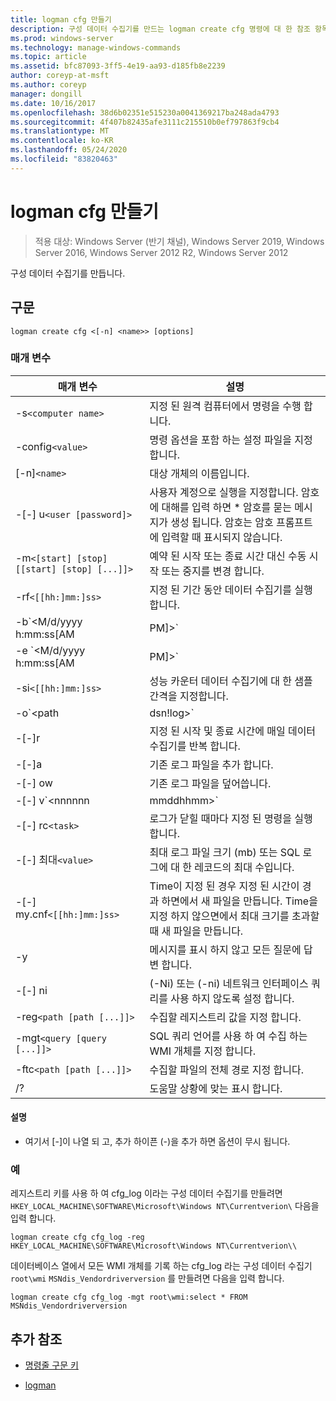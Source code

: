 ```yaml
---
title: logman cfg 만들기
description: 구성 데이터 수집기를 만드는 logman create cfg 명령에 대 한 참조 항목입니다.
ms.prod: windows-server
ms.technology: manage-windows-commands
ms.topic: article
ms.assetid: bfc87093-3ff5-4e19-aa93-d185fb8e2239
author: coreyp-at-msft
ms.author: coreyp
manager: dongill
ms.date: 10/16/2017
ms.openlocfilehash: 38d6b02351e515230a0041369217ba248ada4793
ms.sourcegitcommit: 4f407b82435afe3111c215510b0ef797863f9cb4
ms.translationtype: MT
ms.contentlocale: ko-KR
ms.lasthandoff: 05/24/2020
ms.locfileid: "83820463"
---
```

# <a name="logman-create-cfg"></a>logman cfg 만들기

> 적용 대상: Windows Server (반기 채널), Windows Server 2019, Windows Server 2016, Windows Server 2012 R2, Windows Server 2012

구성 데이터 수집기를 만듭니다.

## <a name="syntax"></a>구문

```
logman create cfg <[-n] <name>> [options]
```

### <a name="parameters"></a>매개 변수

| 매개 변수 | 설명 |
| --------- | ----------- |
| -s`<computer name>` | 지정 된 원격 컴퓨터에서 명령을 수행 합니다. |
| -config`<value>` | 명령 옵션을 포함 하는 설정 파일을 지정 합니다. |
| [-n]`<name>` | 대상 개체의 이름입니다. |
| -[-] u`<user [password]>` | 사용자 계정으로 실행을 지정합니다. 암호에 대해를 입력 하면 \* 암호를 묻는 메시지가 생성 됩니다. 암호는 암호 프롬프트에 입력할 때 표시되지 않습니다. |
| -m`<[start] [stop] [[start] [stop] [...]]>` | 예약 된 시작 또는 종료 시간 대신 수동 시작 또는 중지를 변경 합니다. |
| -rf`<[[hh:]mm:]ss>` | 지정 된 기간 동안 데이터 수집기를 실행 합니다. |
| -b`<M/d/yyyy h:mm:ss[AM|PM]>` | 지정 된 시간에 데이터 수집을 시작 합니다. |
| -e `<M/d/yyyy h:mm:ss[AM|PM]>` | 지정 된 시간에 데이터 컬렉션을 종료 합니다. |
| -si`<[[hh:]mm:]ss>` | 성능 카운터 데이터 수집기에 대 한 샘플 간격을 지정합니다. |
| -o`<path|dsn!log>` | SQL 데이터베이스에 출력 로그 파일 또는 DSN 및 로그 설정 이름을 지정 합니다. |
| -[-]r | 지정 된 시작 및 종료 시간에 매일 데이터 수집기를 반복 합니다. |
| -[-]a | 기존 로그 파일을 추가 합니다. |
| -[-] ow | 기존 로그 파일을 덮어씁니다. |
| -[-] v`<nnnnnn|mmddhhmm>` | 로그 파일 이름 끝에 파일 버전 정보를 첨부 합니다. |
| -[-] rc`<task>` | 로그가 닫힐 때마다 지정 된 명령을 실행 합니다. |
| -[-] 최대`<value>` | 최대 로그 파일 크기 (mb) 또는 SQL 로그에 대 한 레코드의 최대 수입니다. |
| -[-] my.cnf`<[[hh:]mm:]ss>` | Time이 지정 된 경우 지정 된 시간이 경과 하면에서 새 파일을 만듭니다. Time을 지정 하지 않으면에서 최대 크기를 초과할 때 새 파일을 만듭니다. |
| -y | 메시지를 표시 하지 않고 모든 질문에 답변 합니다. |
| -[-] ni | (-Ni) 또는 (-ni) 네트워크 인터페이스 쿼리를 사용 하지 않도록 설정 합니다. |
| -reg`<path [path [...]]>` | 수집할 레지스트리 값을 지정 합니다. |
| -mgt`<query [query [...]]>` | SQL 쿼리 언어를 사용 하 여 수집 하는 WMI 개체를 지정 합니다. |
| -ftc`<path [path [...]]>` | 수집할 파일의 전체 경로 지정 합니다. |
| /? | 도움말 상황에 맞는 표시 합니다. |

#### <a name="remarks"></a>설명

- 여기서 [-]이 나열 되 고, 추가 하이픈 (-)을 추가 하면 옵션이 무시 됩니다.

### <a name="examples"></a>예

레지스트리 키를 사용 하 여 cfg_log 이라는 구성 데이터 수집기를 만들려면 `HKEY_LOCAL_MACHINE\SOFTWARE\Microsoft\Windows NT\Currentverion\` 다음을 입력 합니다.

```
logman create cfg cfg_log -reg HKEY_LOCAL_MACHINE\SOFTWARE\Microsoft\Windows NT\Currentverion\\
```

데이터베이스 열에서 모든 WMI 개체를 기록 하는 cfg_log 라는 구성 데이터 수집기 `root\wmi` `MSNdis_Vendordriverversion` 를 만들려면 다음을 입력 합니다.

```
logman create cfg cfg_log -mgt root\wmi:select * FROM MSNdis_Vendordriverversion
```

## <a name="additional-references"></a>추가 참조

- [명령줄 구문 키](command-line-syntax-key.md)

- [logman](logman.md)

